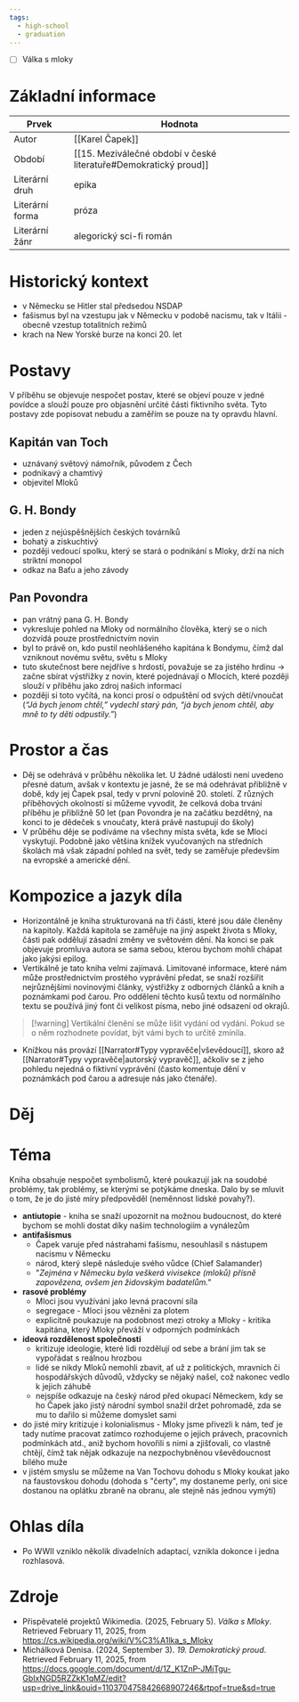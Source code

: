 ```yaml
---
tags:
  - high-school
  - graduation
---
```

- [ ] Válka s mloky
# Základní informace
| Prvek           | Hodnota                                                          |
| --------------- | ---------------------------------------------------------------- |
| Autor           | [[Karel Čapek]]                                                  |
| Období          | [[15. Meziválečné období v české literatuře#Demokratický proud]] |
| Literární druh  | epika                                                            |
| Literární forma | próza                                                            |
| Literární žánr  | alegorický sci-fi román                                          |
# Historický kontext
- v Německu se Hitler stal předsedou NSDAP
- fašismus byl na vzestupu jak v Německu v podobě nacismu, tak v Itálii - obecně vzestup totalitních režimů
- krach na New Yorské burze na konci 20. let
# Postavy
V příběhu se objevuje nespočet postav, které se objeví pouze v jedné povídce a slouží pouze pro objasnění určité části fiktivního světa. Tyto postavy zde popisovat nebudu a zaměřím se pouze na ty opravdu hlavní.
## Kapitán van Toch
- uznávaný světový námořník, původem z Čech
- podnikavý a chamtivý
- objevitel Mloků
## G. H. Bondy
- jeden z nejúspěšnějších českých továrníků
- bohatý a ziskuchtivý
- později vedoucí spolku, který se stará o podnikání s Mloky, drží na nich striktní monopol
- odkaz na Baťu a jeho závody
## Pan Povondra
- pan vrátný pana G. H. Bondy
- vykresluje pohled na Mloky od normálního člověka, který se o nich dozvídá pouze prostřednictvím novin
- byl to právě on, kdo pustil neohlášeného kapitána k Bondymu, čímž dal vzniknout novému světu, světu s Mloky
- tuto skutečnost bere nejdříve s hrdostí, považuje se za jistého hrdinu -> začne sbírat výstřižky z novin, které pojednávají o Mlocích, které později slouží v příběhu jako zdroj našich informací
- později si toto vyčítá, na konci prosí o odpuštění od svých dětí/vnoučat (*“Já bych jenom chtěl,” vydechl starý pán, “já bych jenom chtěl, aby mně to ty děti odpustily.”*)
# Prostor a čas
- Děj se odehrává v průběhu několika let. U žádné události není uvedeno přesné datum, avšak v kontextu je jasné, že se má odehrávat přibližně v době, kdy jej Čapek psal, tedy v první polovině 20. století. Z různých příběhových okolností si můžeme vyvodit, že celková doba trvání příběhu je přibližně 50 let (pan Povondra je na začátku bezdětný, na konci to je dědeček s vnoučaty, která právě nastupují do školy)
- V průběhu děje se podíváme na všechny místa světa, kde se Mloci vyskytují. Podobně jako většina knížek vyučovaných na středních školách má však západní pohled na svět, tedy se zaměřuje především na evropské a americké dění.
# Kompozice a jazyk díla
- Horizontálně je kniha strukturovaná na tři části, které jsou dále členěny na kapitoly. Každá kapitola se zaměřuje na jiný aspekt života s Mloky, části pak oddělují zásadní změny ve světovém dění. Na konci se pak objevuje promluva autora se sama sebou, kterou bychom mohli chápat jako jakýsi epilog.
- Vertikálně je tato kniha velmi zajímavá. Limitované informace, které nám může prostřednictvím prostého vyprávění předat, se snaží rozšířit nejrůznějšími novinovými články, výstřižky z odborných článků a knih a poznámkami pod čarou. Pro oddělení těchto kusů textu od normálního textu se používá jiný font či velikost písma, nebo jiné odsazení od okrajů.
> [!warning] Vertikální členění se může lišit vydání od vydání. Pokud se o něm rozhodnete povídat, být vámi bych to určitě zmínila.
- Knížkou nás provází [[Narrator#Typy vypravěče|vševědoucí]], skoro až [[Narrator#Typy vypravěče|autorský vypravěč]], ačkoliv se z jeho pohledu nejedná o fiktivní vyprávění (často komentuje dění v poznámkách pod čarou a adresuje nás jako čtenáře).
# Děj

# Téma
Kniha obsahuje nespočet symbolismů, které poukazují jak na soudobé problémy, tak problémy, se kterými se potýkáme dneska. Dalo by se mluvit o tom, že je do jisté míry předpověděl (neměnnost lidské povahy?).
- **antiutopie** - kniha se snaží upozornit na možnou budoucnost, do které bychom se mohli dostat díky našim technologiím a vynálezům
- **antifašismus**
	- Čapek varuje před nástrahami fašismu, nesouhlasil s nástupem nacismu v Německu
	- národ, který slepě následuje svého vůdce (Chief Salamander)
	- "*Zejména v Německu byla veškerá vivisekce (mloků) přísně zapovězena, ovšem jen židovským badatelům."*
- **rasové problémy**
	- Mloci jsou využíváni jako levná pracovní síla
	- segregace - Mloci jsou vězněni za plotem
	- explicitně poukazuje na podobnost mezi otroky a Mloky - kritika kapitána, který Mloky převáží v odporných podmínkách
- **ideová rozdělenost společnosti**
	- kritizuje ideologie, které lidi rozdělují od sebe a brání jim tak se vypořádat s reálnou hrozbou
	- lidé se nikdy Mloků nemohli zbavit, ať už z politických, mravních či hospodářských důvodů, vždycky se nějaký našel, což nakonec vedlo k jejich záhubě
	- nejspíše odkazuje na český národ před okupací Německem, kdy se ho Čapek jako jistý národní symbol snažil držet pohromadě, zda se mu to dařilo si můžeme domyslet sami
- do jisté míry kritizuje i kolonialismus - Mloky jsme přivezli k nám, teď je tady nutíme pracovat zatímco rozhodujeme o jejich právech, pracovních podmínkách atd., aniž bychom hovořili s nimi a zjišťovali, co vlastně chtějí, čímž tak nějak odkazuje na nezpochybněnou vševědoucnost bílého muže
- v jistém smyslu se můžeme na Van Tochovu dohodu s Mloky koukat jako na faustovskou dohodu (dohoda s "čerty", my dostaneme perly, oni sice dostanou na oplátku zbraně na obranu, ale stejně nás jednou vymýtí)
# Ohlas díla
- Po WWII vzniklo několik divadelních adaptací, vznikla dokonce i jedna rozhlasová.
# Zdroje
- Přispěvatelé projektů Wikimedia. (2025, February 5). _Válka s Mloky_. Retrieved February 11, 2025, from https://cs.wikipedia.org/wiki/V%C3%A1lka_s_Mloky
- Michálková Denisa. (2024, September 3). *19. Demokratický proud*. Retrieved February 11, 2025, from https://docs.google.com/document/d/1Z_K1ZnP-JMjTgu-GbIxNGD5RZZkK1qMZ/edit?usp=drive_link&ouid=110370475842668907246&rtpof=true&sd=true